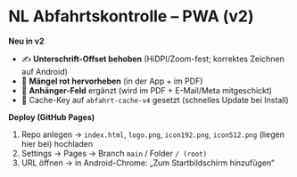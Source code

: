 # NL Abfahrtskontrolle – PWA (v2)

**Neu in v2**
- ✍️ **Unterschrift-Offset behoben** (HiDPI/Zoom-fest; korrektes Zeichnen auf Android)
- 🚩 **Mängel rot hervorheben** (in der App + im PDF)
- 🧲 **Anhänger-Feld** ergänzt (wird im PDF + E-Mail/Meta mitgeschickt)
- 🔄 Cache-Key auf `abfahrt-cache-v4` gesetzt (schnelles Update bei Install)

**Deploy (GitHub Pages)**
1) Repo anlegen → `index.html`, `logo.png`, `icon192.png`, `icon512.png` (liegen hier bei) hochladen  
2) Settings → Pages → Branch `main` / Folder `/ (root)`  
3) URL öffnen → in Android-Chrome: „Zum Startbildschirm hinzufügen“

